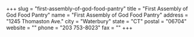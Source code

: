 +++
slug = "first-assembly-of-god-food-pantry"
title = "First Assembly of God Food Pantry"
name = "First Assembly of God Food Pantry"
address = "1245 Thomaston Ave."
city = "Waterbury"
state = "CT"
postal = "06704"
website = ""
phone = "203 753-8023"
fax = ""
+++
